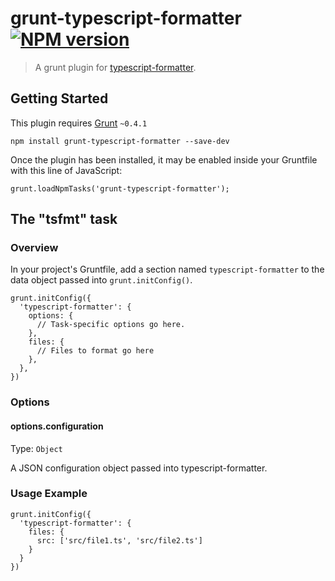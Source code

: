 # grunt-typescript-formatter [![NPM version](https://badge.fury.io/js/grunt-typescript-formatter.png)](http://badge.fury.io/js/grunt-typescript-formatter)

> A grunt plugin for [typescript-formatter](https://github.com/vvakame/typescript-formatter).

## Getting Started
This plugin requires [Grunt](http://gruntjs.com/) `~0.4.1`

	npm install grunt-typescript-formatter --save-dev

Once the plugin has been installed, it may be enabled inside your Gruntfile with this line of JavaScript:

	grunt.loadNpmTasks('grunt-typescript-formatter');

## The "tsfmt" task

### Overview
In your project's Gruntfile, add a section named `typescript-formatter` to the data object passed into `grunt.initConfig()`.

	grunt.initConfig({
	  'typescript-formatter': {
	    options: {
    	  // Task-specific options go here.
	    },
	    files: {
    	  // Files to format go here
	    },
	  },
	})

### Options

#### options.configuration
Type: `Object`

A JSON configuration object passed into typescript-formatter.

### Usage Example

	grunt.initConfig({
	  'typescript-formatter': {
	    files: {
	      src: ['src/file1.ts', 'src/file2.ts']
	    }
	  }
	})
